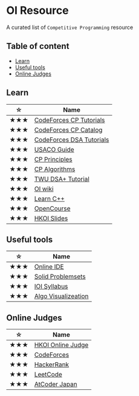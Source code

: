 # OI Resource
A curated list of `Competitive Programming` resource

## Table of content
- [Learn](#Learn)
- [Useful tools](#Useful-tools)
- [Online Judges](#Online-Judges)

## Learn
| ☆ | Name |
|-----|------------------------|
| ★★★ | [CodeForces CP Tutorials](https://codeforces.com/blog/entry/57282) |
| ★★★ | [CodeForces CP Catalog](https://codeforces.com/catalog) |
| ★★★ | [CodeForces DSA Tutorials](https://codeforces.com/blog/entry/13529) |
| ★★★ | [USACO Guide](https://usaco.guide) |
| ★★★ | [CP Principles](https://www.csc.kth.se/~jsannemo/slask/main.pdf) |
| ★★★ | [CP Algorithms](https://cp-algorithms.com) |
| ★★★ | [TWU DSA+ Tutorial](https://web.ntnu.edu.tw/~algo/) |
| ★★★ | [OI wiki](https://oi-wiki.org) |
| ★★★ | [Learn C++](https://www.learncpp.com/) |
| ★★★ | [OpenCourse](https://github.com/prakhar1989/awesome-courses) |
| ★★★ | [HKOI Slides](https://hkoi.org/en/training-materials/2023/) |

## Useful tools
| ☆ | Name |
|-----|------------------------|
| ★★★ | [Online IDE](https://ide.judge0.com/) |
| ★★★ | [Solid Problemsets](https://cses.fi/problemset/) |
| ★★★ | [IOI Syllabus](https://algo.sk/ioi-syllabus/) |
| ★★★ | [Algo Visualizeation](https://visualgo.net/en) |

## Online Judges
| ☆ | Name |
|-----|------------------------|
| ★★★ | [HKOI Online Judge](https://judge.hkoi.org/) |
| ★★★ | [CodeForces](https://codeforces.com/problemset) |
| ★★★ | [HackerRank](https://www.hackerrank.com/dashboard) |
| ★★★ | [LeetCode](https://leetcode.com/problemset/) |
| ★★★ | [AtCoder Japan](https://atcoder.jp/) |
